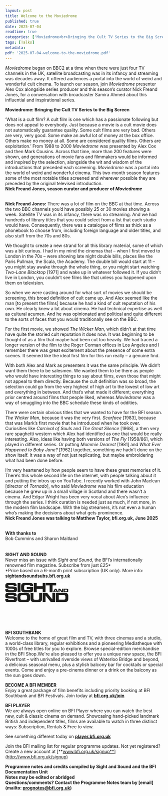 ```yaml
---
layout: post
title: Welcome to the Moviedrome
published: true
date: 2025-07-04
readtime: true
categories: ['Moviedrome<br>Bringing the Cult TV Series to the Big Screen']
tags: [Talks]
metadata: 
pdf: '2025-07-04-welcome-to-the-moviedrome.pdf'
---
```


_Moviedrome_ began on BBC2 at a time when there were just four TV channels in the UK, satellite broadcasting was in its infancy and streaming was decades away. It offered audiences a portal into the world of weird and wonderful cult cinema. To launch our season, join _Moviedrome_ presenter Alex Cox alongside series producer and this season’s curator Nick Freand Jones, for a conversation with broadcaster Samira Ahmed about this influential and inspirational series.  

**Moviedrome: Bringing the Cult TV Series to the Big Screen**

‘What is a cult film? A cult film is one which has a passionate following but does not appeal to everybody. Just because a movie is a cult movie does not automatically guarantee quality. Some cult films are very bad. Others are very, very good. Some make an awful lot of money at the box office. Others make no money at all. Some are considered quality films. Others are exploitation.’ From 1988 to 2000 _Moviedrome_ was presented by Alex Cox and then Mark Cousins. Across that time, more than 200 features were shown, and generations of movie fans and filmmakers would be informed and inspired by the selection, alongside the wit and wisdom of the introductions that preceded each screening. _Moviedrome_ was a portal into the world of weird and wonderful cinema. This two-month season features some of the most notable titles screened and wherever possible they are preceded by the original televised introduction.  
**Nick Freand Jones, season curator and producer  of _Moviedrome_**  
<br>


**Nick Freand Jones:** There was a lot of film on the BBC at that time. Across the two BBC channels you’d have possibly 25 or 30 movies showing a week. Satellite TV was in its infancy, there was no streaming. And we had hundreds of library titles that you could select from a list that each studio would have. Consequently, there was a catalogue of films as thick as a phonebook to choose from, including foreign language and older titles, and also stuff from the 70s and 80s.

We thought to create a new strand for all this library material, some of which was a bit curious. I had in my mind the cinemas that – when I first moved to London in the 70s – were showing late night double bills, places like the Paris Pullman, the Scala, the Academy. The double bill would start at 11 – you might stay awake through the whole thing, or you might start watching _Two-Lane Blacktop_ [1971] and wake up in whatever followed it. If you didn’t live in London, you couldn’t see films like that unless you happened upon them on television.

So when we were casting around for what sort of movies we should be screening, this broad definition of cult came up. And Alex seemed like the man [to present the films] because he had a kind of cult reputation of his own. He clearly knew a lot about cinema. He had technical expertise as well as cultural acumen. And he was opinionated and political and quite different to the sorts of faces that you would traditionally see on the BBC.

For the first movie, we showed _The Wicker Man_, which didn’t at that time have quite the storied cult reputation it does now. It was beginning to be thought of as a film that maybe had been cut too heavily. We had traced a longer version of the film to the Roger Corman offices in Los Angeles and I remember there was great excitement about the presence of some extra scenes. It seemed like the ideal first film for this run really – a genuine find.

With both Alex and Mark as presenters it was the same principle. We didn’t want them there to be salesmen. We wanted them to be there as people who would have interesting things to say about films, even those that might not appeal to them directly. Because the cult definition was so broad, the selection could go from the very highest of high art to the lowest of low art and everything in between. And that’s what made it different; everything prior centred around films that people liked, whereas _Moviedrome_ was a way of smuggling into the BBC schedule these kinds of oddities.

There were certain obvious titles that we wanted to have for the BFI season. _The Wicker Man_, because it was the very first. _Scarface_ [1983], because that was Mark’s first movie that he introduced when he took over. Curiosities like _Carnival of Souls_ and _The Great Silence_ [1968], a then very rare spaghetti western which Alex had identified as one that would be really interesting. Also, ideas like having both versions of _The Fly_ [1958/86], which played in different series. Or putting _Mommie Dearest_ [1981] and _What Ever Happened to Baby Jane?_ [1962] together, something we hadn’t done on the show itself. It was a way of not just replicating, but maybe embroidering what had been done before.

I’m very heartened by how people seem to have these great memories of it. There’s this whole second life on the internet, with people talking about it and putting the intros up on YouTube. I recently worked with John Maclean [director of _Tornado_], who said _Moviedrome_ was his film education because he grew up in a small village in Scotland and there wasn’t a cinema. And Edgar Wright has been very vocal about Alex’s influence through the series. I think curation is needed just as much, if not more, in the modern film landscape. With the big streamers, it’s not even a human who’s making the decisions about what gets prominence.  
**Nick Freand Jones was talking to Matthew Taylor, bfi.org.uk, June 2025**
<br><br>

**With thanks to**   
Bob Cummins and Sharon Maitland
<br><br> 
<br>
**SIGHT AND SOUND**<br>
Never miss an issue with _Sight and Sound_, the BFI’s internationally renowned film magazine. Subscribe from just £25*<br>
*Price based on a 6-month print subscription (UK only). More info: [**sightandsoundsubs.bfi.org.uk**](https://sightandsoundsubs.bfi.org.uk/subscribe)

<img style="float: left;" src="/img/sight-and-sound.jpg" width="40%" height="40%"><br><br><br><br><br><br><br><br>

**BFI SOUTHBANK**  
Welcome to the home of great film and TV, with three cinemas and a studio, a world-class library, regular exhibitions and a pioneering Mediatheque with 1000s of free titles for you to explore. Browse special-edition merchandise in the BFI Shop.We&#39;re also pleased to offer you a unique new space, the BFI Riverfront – with unrivalled riverside views of Waterloo Bridge and beyond, a delicious seasonal menu, plus a stylish balcony bar for cocktails or special events. Come and enjoy a pre-cinema dinner or a drink on the balcony as the sun goes down.  

**BECOME A BFI MEMBER**  
Enjoy a great package of film benefits including priority booking at BFI Southbank and BFI Festivals. Join today at [**bfi.org.uk/join**](http://www.bfi.org.uk/join)  

**BFI PLAYER**  
 We are always open online on BFI Player where you can watch the best new, cult &amp; classic cinema on demand. Showcasing hand-picked landmark British and independent titles, films are available to watch in three distinct ways: Subscription, Rentals &amp; Free to view.  

See something different today on [**player.bfi.org.uk**](https://player.bfi.org.uk)  

Join the BFI mailing list for regular programme updates. Not yet registered? Create a new account at [**www.bfi.org.uk/signup**](http://www.bfi.org.uk/signup)

**Programme notes and credits compiled by Sight and Sound and the BFI Documentation Unit  
Notes may be edited or abridged  
Questions/comments? Contact the Programme Notes team by [email](mailto: prognotes@bfi.org.uk)**


<!--stackedit_data:
eyJoaXN0b3J5IjpbLTE0OTExNDE1MDJdfQ==
-->
